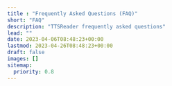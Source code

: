 ```yaml
---
title : "Frequently Asked Questions (FAQ)"
short: "FAQ"
description: "TTSReader frequently asked questions"
lead: ""
date: 2023-04-06T08:48:23+00:00
lastmod: 2023-04-26T08:48:23+00:00
draft: false
images: []
sitemap:
  priority: 0.8
---
```


